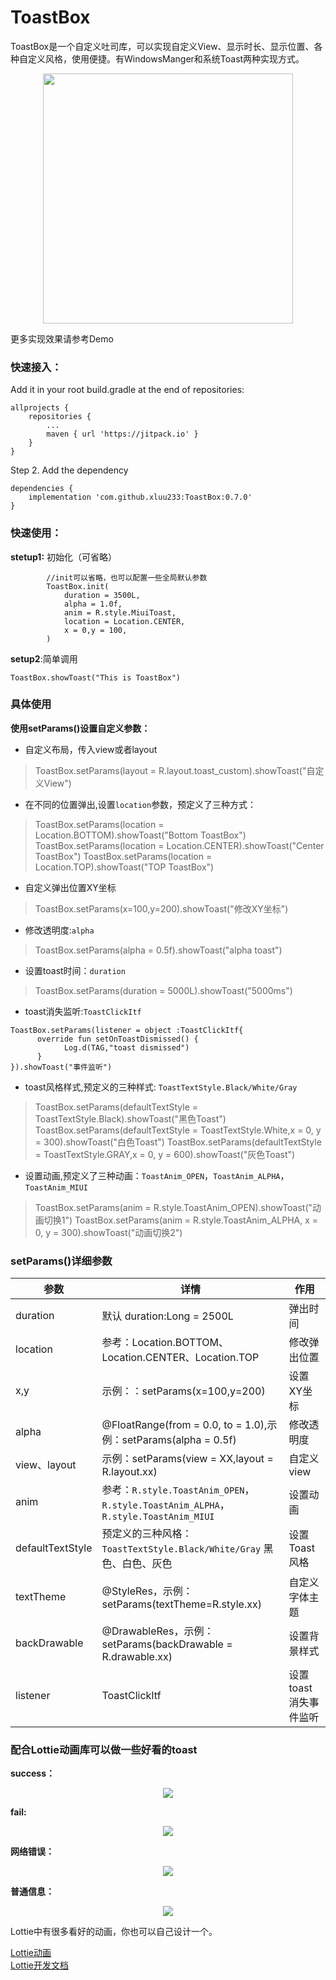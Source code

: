 # ToastBox

ToastBox是一个自定义吐司库，可以实现自定义View、显示时长、显示位置、各种自定义风格，使用便捷。有WindowsManger和系统Toast两种实现方式。

<div align=center>
<img src="https://p1-juejin.byteimg.com/tos-cn-i-k3u1fbpfcp/7253b6acce354403bbf61e73c46815ae~tplv-k3u1fbpfcp-watermark.image" width="400" height="XXX" />
</div>

更多实现效果请参考Demo


### 快速接入：

Add it in your root build.gradle at the end of repositories:

	allprojects {
		repositories {
			...
			maven { url 'https://jitpack.io' }
		}
	}
	
Step 2. Add the dependency

	dependencies {
	    implementation 'com.github.xluu233:ToastBox:0.7.0'
	}
	

### 快速使用：

**stetup1:** 初始化（可省略）

```
        //init可以省略，也可以配置一些全局默认参数
        ToastBox.init(
            duration = 3500L,
            alpha = 1.0f,
            anim = R.style.MiuiToast,
            location = Location.CENTER,
            x = 0,y = 100,
        )

```


**setup2**:简单调用

```
ToastBox.showToast("This is ToastBox")
```

### 具体使用

**使用setParams()设置自定义参数：**

- 自定义布局，传入view或者layout
> ToastBox.setParams(layout = R.layout.toast_custom).showToast("自定义View")


- 在不同的位置弹出,设置`location`参数，预定义了三种方式：
> ToastBox.setParams(location = Location.BOTTOM).showToast("Bottom ToastBox")
> ToastBox.setParams(location = Location.CENTER).showToast("Center ToastBox")
> ToastBox.setParams(location = Location.TOP).showToast("TOP ToastBox")

- 自定义弹出位置XY坐标
> ToastBox.setParams(x=100,y=200).showToast("修改XY坐标")


- 修改透明度:`alpha`
> ToastBox.setParams(alpha = 0.5f).showToast("alpha toast")


- 设置toast时间：`duration`
> ToastBox.setParams(duration = 5000L).showToast("5000ms")


- toast消失监听:`ToastClickItf`
```
ToastBox.setParams(listener = object :ToastClickItf{
      override fun setOnToastDismissed() {
            Log.d(TAG,"toast dismissed")
      }
}).showToast("事件监听")
```

- toast风格样式,预定义的三种样式: `ToastTextStyle.Black/White/Gray`
> ToastBox.setParams(defaultTextStyle = ToastTextStyle.Black).showToast("黑色Toast")
> ToastBox.setParams(defaultTextStyle = ToastTextStyle.White,x = 0, y = 300).showToast("白色Toast")
> ToastBox.setParams(defaultTextStyle = ToastTextStyle.GRAY,x = 0, y = 600).showToast("灰色Toast")

- 设置动画,预定义了三种动画：`ToastAnim_OPEN`，`ToastAnim_ALPHA`，`ToastAnim_MIUI`
> ToastBox.setParams(anim = R.style.ToastAnim_OPEN).showToast("动画切换1")
> ToastBox.setParams(anim = R.style.ToastAnim_ALPHA, x = 0, y = 300).showToast("动画切换2")


### setParams()详细参数

参数 | 详情 |  作用
---|---|---
duration | 默认 duration:Long = 2500L | 弹出时间 
location | 参考：Location.BOTTOM、 Location.CENTER、Location.TOP | 修改弹出位置
x,y | 示例：：setParams(x=100,y=200) | 设置XY坐标
alpha |  @FloatRange(from = 0.0, to = 1.0),示例：setParams(alpha = 0.5f) | 修改透明度
view、layout| 示例：setParams(view = XX,layout = R.layout.xx) | 自定义view
anim | 参考：`R.style.ToastAnim_OPEN`，`R.style.ToastAnim_ALPHA`，`R.style.ToastAnim_MIUI`| 设置动画
defaultTextStyle | 预定义的三种风格：`ToastTextStyle.Black/White/Gray` 黑色、白色、灰色 | 设置Toast风格
textTheme |  @StyleRes，示例：setParams(textTheme=R.style.xx) |  自定义字体主题
backDrawable | @DrawableRes，示例：setParams(backDrawable = R.drawable.xx) | 设置背景样式
listener | ToastClickItf | 设置toast消失事件监听


### 配合Lottie动画库可以做一些好看的toast

**success：**
<div align=center>
<img src="https://p3-juejin.byteimg.com/tos-cn-i-k3u1fbpfcp/7fd376adf1164baa81d13eebe5a92e94~tplv-k3u1fbpfcp-watermark.image" width="xxx" height="XXX" />
</div>

**fail:**
<div align=center>
<img src="https://p1-juejin.byteimg.com/tos-cn-i-k3u1fbpfcp/c181942878874969bfb318087386449f~tplv-k3u1fbpfcp-watermark.image" width="XXX" height="XXX" />
</div>

**网络错误：**
<div align=center>
<img src="https://p6-juejin.byteimg.com/tos-cn-i-k3u1fbpfcp/1203ffe2ae564f4f9540b731b894103a~tplv-k3u1fbpfcp-watermark.image" width="XXX" height="XXX" />
</div>

**普通信息：**
<div align=center>
<img src="https://p1-juejin.byteimg.com/tos-cn-i-k3u1fbpfcp/70788df056a54b378a9a914dcece1bba~tplv-k3u1fbpfcp-watermark.image" width="XXX" height="XXX" />
</div>

Lottie中有很多看好的动画，你也可以自己设计一个。

[Lottie动画](https://lottiefiles.com/featured)  
[Lottie开发文档](http://airbnb.io/lottie/#/android?id=loading-an-animation)
